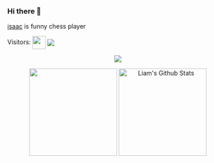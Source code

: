 ### Hi there 👋


 [isaac](https://github.com/vyppal/) is funny chess player


<div id="about-me" align="center">
<a href="https://git.io/typing-svg%22%3E<img src="https://readme-typing-svg.demolab.com/?font=Roboto+Condensed&weight=750&size=30&duration=5000&pause=3000&color=1890ff&center=true&vCenter=true&width=550&lines=Hello!+This+is+Isaac+Turner!" alt="Typing SVG" /></a>
</div>

Visitors: <img align="center" height="30px" src="https://profile-counter.glitch.me/vyppal/count.svg" />
<img align="center" src="https://github-readme-activity-graph.vercel.app/graph?username=vyppal&bg_color=222222&color=ffffff&line=1890ff&point=ffffff&area=true&hide_border=false" />
<p align="center">
<img align="center" src="https://github-profile-trophy.vercel.app/?username=vyppal&theme=darkhub&no-frame=true&column=4&margin-w=36&margin-h=12" />
</p>
<p align="center">
<img align="center" height="200px" src="https://github-readme-stats.vercel.app/api/top-langs/?username=vyppal&langs_count=8&theme=dark&layout=compact&hide=lua" />
<img align="center" height="200px" src="https://github-readme-stats-git-masterrstaa-rickstaa.vercel.app/api?username=vyppal&show_icons=true&count_private=true&include_all_commits=true&line_height=25&theme=dark" alt="Liam's Github Stats" />
</p>
</p>
<div align="center" style="font-size: 25px;font-weight: 900;">
  <a href="https://github.com/starlitnightsky%22%3E
    <img src="https://github-readme-streak-stats.herokuapp.com/?user=vyppal&theme=dark" />
  </a>
</div>
</section>



<!--
**vyppalppal/vyppalppal** is a ✨ _special_ ✨ repository because its `README.md` (this file) appears on your GitHub profile.\
-->
